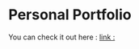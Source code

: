 # Personal Portfolio

You can check it out here :
[link :]([http://example.com](https://annisarachma.com/))

